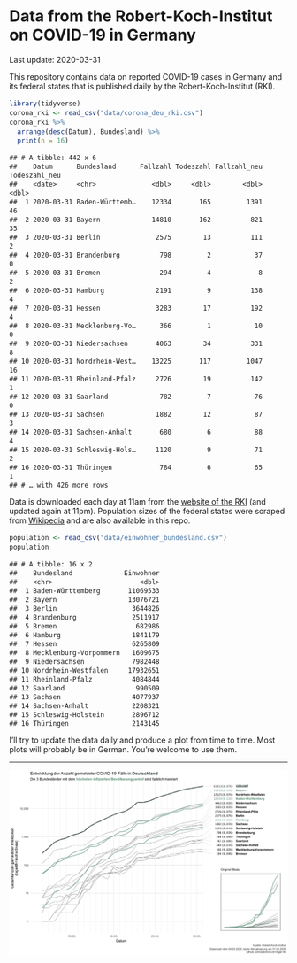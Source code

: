 Data from the Robert-Koch-Institut on COVID-19 in Germany
================
Last update: 2020-03-31

This repository contains data on reported COVID-19 cases in Germany and
its federal states that is published daily by the Robert-Koch-Institut
(RKI).

``` r
library(tidyverse)
corona_rki <- read_csv("data/corona_deu_rki.csv")
corona_rki %>% 
  arrange(desc(Datum), Bundesland) %>% 
  print(n = 16)
```

    ## # A tibble: 442 x 6
    ##    Datum      Bundesland      Fallzahl Todeszahl Fallzahl_neu Todeszahl_neu
    ##    <date>     <chr>              <dbl>     <dbl>        <dbl>         <dbl>
    ##  1 2020-03-31 Baden-Württemb…    12334       165         1391            46
    ##  2 2020-03-31 Bayern             14810       162          821            35
    ##  3 2020-03-31 Berlin              2575        13          111             2
    ##  4 2020-03-31 Brandenburg          798         2           37             0
    ##  5 2020-03-31 Bremen               294         4            8             2
    ##  6 2020-03-31 Hamburg             2191         9          138             4
    ##  7 2020-03-31 Hessen              3283        17          192             4
    ##  8 2020-03-31 Mecklenburg-Vo…      366         1           10             0
    ##  9 2020-03-31 Niedersachsen       4063        34          331             8
    ## 10 2020-03-31 Nordrhein-West…    13225       117         1047            16
    ## 11 2020-03-31 Rheinland-Pfalz     2726        19          142             1
    ## 12 2020-03-31 Saarland             782         7           76             0
    ## 13 2020-03-31 Sachsen             1882        12           87             3
    ## 14 2020-03-31 Sachsen-Anhalt       680         6           88             4
    ## 15 2020-03-31 Schleswig-Hols…     1120         9           71             2
    ## 16 2020-03-31 Thüringen            784         6           65             1
    ## # … with 426 more rows

Data is downloaded each day at 11am from the [website of the
RKI](https://www.rki.de/DE/Content/InfAZ/N/Neuartiges_Coronavirus/Fallzahlen.html)
(and updated again at 11pm). Population sizes of the federal states were
scraped from
[Wikipedia](https://de.wikipedia.org/wiki/Liste_der_deutschen_Bundesl%C3%A4nder_nach_Bev%C3%B6lkerung)
and are also available in this repo.

``` r
population <- read_csv("data/einwohner_bundesland.csv")
population
```

    ## # A tibble: 16 x 2
    ##    Bundesland             Einwohner
    ##    <chr>                      <dbl>
    ##  1 Baden-Württemberg       11069533
    ##  2 Bayern                  13076721
    ##  3 Berlin                   3644826
    ##  4 Brandenburg              2511917
    ##  5 Bremen                    682986
    ##  6 Hamburg                  1841179
    ##  7 Hessen                   6265809
    ##  8 Mecklenburg-Vorpommern   1609675
    ##  9 Niedersachsen            7982448
    ## 10 Nordrhein-Westfalen     17932651
    ## 11 Rheinland-Pfalz          4084844
    ## 12 Saarland                  990509
    ## 13 Sachsen                  4077937
    ## 14 Sachsen-Anhalt           2208321
    ## 15 Schleswig-Holstein       2896712
    ## 16 Thüringen                2143145

I’ll try to update the data daily and produce a plot from time to time.
Most plots will probably be in German. You’re welcome to use them.

-----

<img src="plots/covid19-deu-rki-entwicklung.png">
